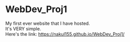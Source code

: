 # WebDev_Proj1
My first ever website that I have hosted.  
It's VERY simple.  
Here's the link: https://nakul155.github.io/WebDev_Proj1/  
